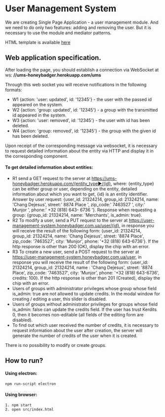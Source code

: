 # User Management System

We are creating Single Page Application - a user management module. And we need to do only two features: adding and removing the user. But it is necessary to use the module and mediator patterns.

HTML template is available [here](https://github.com/defint/dmistyles)

## Web application specification.

After loading the page, you should establish a connection via WebSocket at ws: **//ums-honeybadger.herokuapp.com/ums**

Through this web socket you will receive notifications in the following formats:

* W1 {action: 'user: updated', id: '12345'} - the user with the passed id appeared on the system.
* W2 {action: 'group: updated', id: '12345'} - a group with the transmitted id appeared in the system.
* W3 {action: 'user: removed', id: '12345'} - the user with id has been deleted.
* W4 {action: 'group: removed', id: '12345'} - the group with the given id has been deleted.

Upon receipt of the corresponding message via websocket, it is necessary to request detailed information about the entity via HTTP and display it in the corresponding component.

#### To get detailed information about entities:
* R1 send a GET request to the server at https://ums-honeybadger.herokuapp.com/{entity_type►/{id}, where: {entity_type} can be either group or user, depending on the entity, detailed information about which you want to get, {id} is an entity identifier. Answer by user request: {user_id: 21324214, group_id: 21324214, name: 'Chang Dejesus', street:' 8874 Place ', zip_code:' 7463527 ', city:' Munjor ', phone:' +32 (818) 643- 6736 '}. Response when requesting a group: {group_id: 21324214, name: 'Merchants', is_admin: true}.
* R2 To modify a user, send a PUT request to the server at https://user-management-system.honeybadger.com.ua/user/{id}, in response you will receive the result of the following form: {user_id: 21324214, group_id: 21324214, name: 'Chang Dejesus', street: '8874 Place', zip_code: '7463527', city: 'Munjor', phone: '+32 (818) 643-6736'}. If the http response is other than 200 (OK), display the chip with an error.
* R3 To create a new user, send a POST request to the server at https://user-management-system.honeybadger.com.ua/user, in response you will receive the result of the following form: {user_id: 21324214, group_id: 21324214, name : 'Chang Dejesus', street: '8874 Place', zip_code: '7463527', city: 'Munjor', phone: '+32 (818) 643-6736', credits: 100}. If the http response is other than 201 (Created), display the chip with an error.
* Users of groups with administrator privileges whose group whose field is_admin: true are not allowed to update credits. In the modal window for creating / editing a user, this slider is disabled.
* Users of groups without administrator privileges for groups whose field is_admin: false can update the credits field. If the user has trust Kerdits 0, then it becomes non-editable (all fields of the editing form are disabled).
* To find out which user received the number of credits, it is necessary to request information about the user after creation, the server will generate the number of credits of the user when it is created.

There is no possibility to modify or create groups.


## How to run?
#### Using electron:
    npm run-script electron

#### Using browser:
    1. npm start
    2. open src/index.html
   
